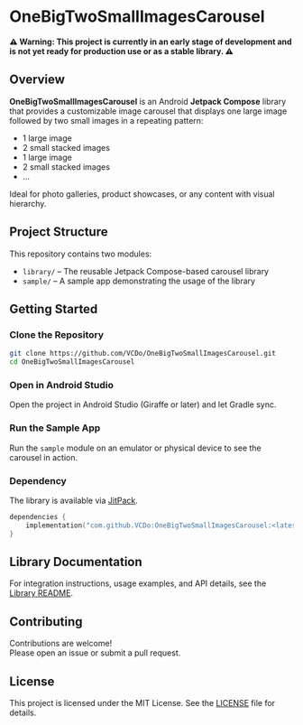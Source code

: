 # OneBigTwoSmallImagesCarousel

**⚠️ Warning: This project is currently in an early stage of development and is not yet ready for
production use or as a stable library. ⚠️**

## Overview

**OneBigTwoSmallImagesCarousel** is an Android **Jetpack Compose** library that provides a
customizable image carousel that displays one large image followed by two small images in a
repeating pattern:
- 1 large image
- 2 small stacked images
- 1 large image
- 2 small stacked images
- …

Ideal for photo galleries, product showcases, or any content with visual hierarchy.

## Project Structure

This repository contains two modules:

- `library/` – The reusable Jetpack Compose-based carousel library
- `sample/` – A sample app demonstrating the usage of the library

## Getting Started

### Clone the Repository

```bash
git clone https://github.com/VCDo/OneBigTwoSmallImagesCarousel.git
cd OneBigTwoSmallImagesCarousel
```

### Open in Android Studio

Open the project in Android Studio (Giraffe or later) and let Gradle sync.

### Run the Sample App

Run the `sample` module on an emulator or physical device to see the carousel in action.

### Dependency

The library is available via [JitPack](https://jitpack.io).

```kotlin
dependencies {
    implementation("com.github.VCDo:OneBigTwoSmallImagesCarousel:<latest-version>")
}
```

## Library Documentation

For integration instructions, usage examples, and API details, see the [Library README](library/README.md).

## Contributing

Contributions are welcome!  
Please open an issue or submit a pull request.

## License

This project is licensed under the MIT License. See the [LICENSE](LICENSE) file for details.

